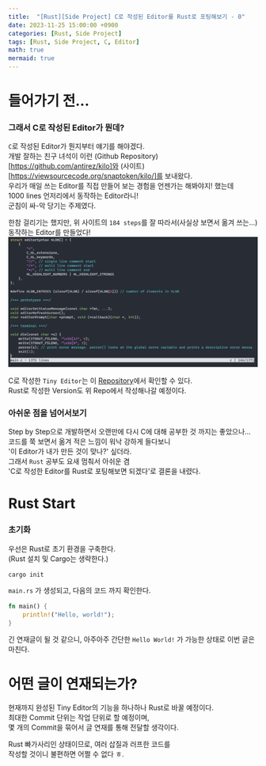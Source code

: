 ```yaml
---
title:  "[Rust][Side Project] C로 작성된 Editor를 Rust로 포팅해보기 - 0"
date: 2023-11-25 15:00:00 +0900
categories: [Rust, Side Project]
tags: [Rust, Side Project, C, Editor]
math: true
mermaid: true
---
```


# 들어가기 전...

### 그래서 C로 작성된 Editor가 뭔데?

`C`로 작성된 Editor가 뭔지부터 얘기를 해야겠다.   
개발 잘하는 친구 녀석이 이런 (Github Repository)[https://github.com/antirez/kilo]와 (사이트)[https://viewsourcecode.org/snaptoken/kilo/]를 보내왔다.   
우리가 매일 쓰는 Editor를 직접 만들어 보는 경험을 언젠가는 해봐야지! 했는데   
1000 lines 언저리에서 동작하는 Editor라니!   
군침이 싸-악 당기는 주제였다.   

한참 걸리기는 했지만, 위 사이트의 `184 steps`를 잘 따라서(사실상 보면서 옮겨 쓰는...)   
동작하는 Editor를 만들었다!   
![Tiny Editor 실행 화면](/assets/media/20231125_rust_tiny_editor_0_0.png)   

C로 작성한 `Tiny Editor`는 이 [Repository](https://github.com/ghkdxofla/tiny-editor/tree/main/c/src)에서 확인할 수 있다.   
Rust로 작성한 Version도 위 Repo에서 작성해나갈 예정이다.   

### 아쉬운 점을 넘어서보기

Step by Step으로 개발하면서 오랜만에 다시 C에 대해 공부한 것 까지는 좋았으나...   
코드를 쭉 보면서 옮겨 적은 느낌이 워낙 강하게 들다보니   
'이 Editor가 내가 만든 것이 맞나?' 싶더라.   
그래서 `Rust` 공부도 요새 멈춰서 아쉬운 겸   
'C로 작성한 Editor를 Rust로 포팅해보면 되겠다'로 결론을 내렸다.   

# Rust Start

### 초기화

우선은 Rust로 초기 환경을 구축한다.   
(Rust 설치 및 Cargo는 생략한다.)

```bash
cargo init
```

`main.rs` 가 생성되고, 다음의 코드 까지 확인한다.   
```rust
fn main() {
    println!("Hello, world!");
}
```

긴 연재글이 될 것 같으니, 아주아주 간단한 `Hello World!` 가 가능한 상태로 이번 글은 마친다.   

# 어떤 글이 연재되는가?

현재까지 완성된 Tiny Editor의 기능을 하나하나 Rust로 바꿀 예정이다.   
최대한 Commit 단위는 작업 단위로 할 예정이며,   
몇 개의 Commit을 묶어서 글 연재를 통해 전달할 생각이다.   

Rust 빠가사리인 상태이므로, 여러 삽질과 러프한 코드를   
작성할 것이니 불편하면 어쩔 수 없다 ㅎ.   
